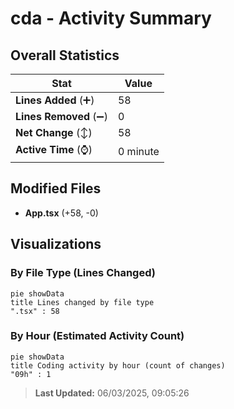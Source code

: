 # cda - Activity Summary 

## Overall Statistics

| Stat                   | Value                                                             |
| ---------------------- | ----------------------------------------------------------------- |
| **Lines Added** (➕)   | 58                                          |
| **Lines Removed** (➖) | 0                                        |
| **Net Change** (↕)    | 58                |
| **Active Time** (⌚)   | 0 minute |


## Modified Files
- **App.tsx** (+58, -0)

## Visualizations

### By File Type (Lines Changed)

```mermaid
pie showData
title Lines changed by file type
".tsx" : 58
```

### By Hour (Estimated Activity Count)

```mermaid
pie showData
title Coding activity by hour (count of changes)
"09h" : 1
```


> **Last Updated:** 06/03/2025, 09:05:26